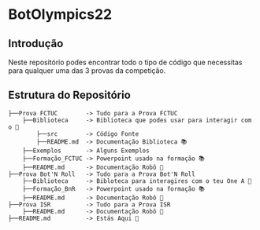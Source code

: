 # BotOlympics22


## Introdução
Neste repositório podes encontrar todo o tipo de código que necessitas para qualquer uma das 3 provas da competição.


## Estrutura do Repositório
```
├──Prova FCTUC        -> Tudo para a Prova FCTUC
    ├──Biblioteca     -> Biblioteca que podes usar para interagir com o 🤖
        ├──src        -> Código Fonte
        ├──README.md  -> Documentação Biblioteca 📚
    ├──Exemplos       -> Alguns Exemplos
    ├──Formação_FCTUC -> Powerpoint usado na formação 📚
    ├──README.md      -> Documentação Robô 🤖
├──Prova Bot'N Roll   -> Tudo para a Prova Bot'N Roll
    ├──Biblioteca     -> Bibloteca para interagires com o teu One A 🤖
    ├──Formação_BnR   -> Powerpoint usado na formação 📚
    ├──README.md      -> Documentação Robô 🤖
├──Prova ISR          -> Tudo para a Prova ISR
    ├──README.md      -> Documentação Robô 🤖
├──README.md          -> Estás Aqui 🎯
```